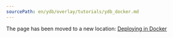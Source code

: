 ```yaml
---
sourcePath: en/ydb/overlay/tutorials/ydb_docker.md
---
```

The page has been moved to a new location: [Deploying in Docker](../getting_started/ydb_docker.md)

